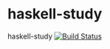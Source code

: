 haskell-study
=============
haskell-study [![Build Status](https://api.travis-ci.org/nichiyoubi/haskell-study.png?branch=master)](https://travis-ci.org/nichiyoubi/haskell-study)

